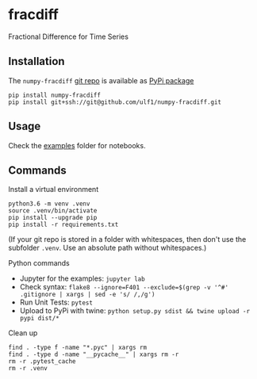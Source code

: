 # fracdiff
Fractional Difference for Time Series

## Installation
The `numpy-fracdiff` [git repo](http://github.com/ulf1/numpy-fracdiff) is available as [PyPi package](https://pypi.org/project/numpy-fracdiff)

```
pip install numpy-fracdiff
pip install git+ssh://git@github.com/ulf1/numpy-fracdiff.git
```

## Usage
Check the [examples](https://github.com/ulf1/fracdiff/tree/master/examples) folder for notebooks.


## Commands
Install a virtual environment

```
python3.6 -m venv .venv
source .venv/bin/activate
pip install --upgrade pip
pip install -r requirements.txt
```

(If your git repo is stored in a folder with whitespaces, then don't use the subfolder `.venv`. Use an absolute path without whitespaces.)

Python commands

* Jupyter for the examples: `jupyter lab`
* Check syntax: `flake8 --ignore=F401 --exclude=$(grep -v '^#' .gitignore | xargs | sed -e 's/ /,/g')`
* Run Unit Tests: `pytest`
* Upload to PyPi with twine: `python setup.py sdist && twine upload -r pypi dist/*`

Clean up 

```
find . -type f -name "*.pyc" | xargs rm
find . -type d -name "__pycache__" | xargs rm -r
rm -r .pytest_cache
rm -r .venv
```

